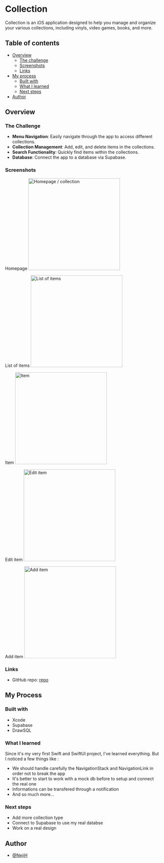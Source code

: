 # Collection

Collection is an iOS application designed to help you manage and organize your various collections, including vinyls, video games, books, and more.

## Table of contents

- [Overview](#overview)
  - [The challenge](#the-challenge)
  - [Screenshots](#screenshots)
  - [Links](#links)
- [My process](#my-process)
  - [Built with](#built-with)
  - [What I learned](#what-i-learned)
  - [Next steps](#next-steps)
- [Author](#author)

## Overview

### The Challenge

- **Menu Navigation**: Easily navigate through the app to access different collections.
- **Collection Management**: Add, edit, and delete items in the collections.
- **Search Functionality**: Quickly find items within the collections.
- **Database**: Connect the app to a database via Supabase.

### Screenshots

Homepage
<img src="./Collection_/Assets.xcassets/collection-home.imageset/collection-home.png" width="300" alt="Homepage / collection">

List of items
<img src="./Collection_/Assets.xcassets/collection-listOfItems.imageset/collection-listOfItems.png" width="300" alt="List of items">

Item
<img src="./Collection_/Assets.xcassets/collection-item.imageset/collection-item.png" width="300" alt="Item">

Edit item
<img src="./Collection_/Assets.xcassets/collection-editItem.imageset/collection-editItem.png" width="300" alt="Edit item">

Add item
<img src="./Collection_/Assets.xcassets/collection-addItem.imageset/collection-addItem.png" width="300" alt="Add item">

### Links

- GitHub repo: [repo](https://github.com/NejiH/Collection_/tree/main)

## My Process

### Built with

- Xcode
- Supabase
- DrawSQL

### What I learned

Since it's my very first Swift and SwiftUI project, I've learned everything. But I noticed a few things like : 

- We should handle carefully the NavigationStack and NavigationLink in order not to break the app
- It's better to start to work with a mock db before to setup and connect the real one
- Informations can be transfered through a notification
- And so much more... 


### Next steps

- Add more collection type
- Connect to Supabase to use my real databse
- Work on a real design

## Author

- [@NejiH](https://www.github.com/NejiH)
